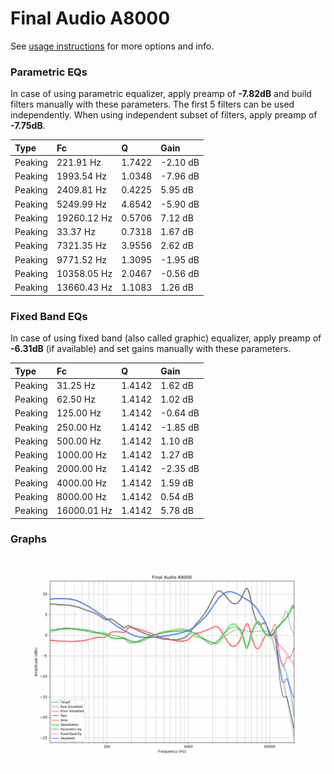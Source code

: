# Final Audio A8000
See [usage instructions](https://github.com/jaakkopasanen/AutoEq#usage) for more options and info.

### Parametric EQs
In case of using parametric equalizer, apply preamp of **-7.82dB** and build filters manually
with these parameters. The first 5 filters can be used independently.
When using independent subset of filters, apply preamp of **-7.75dB**.

| Type    | Fc          |      Q | Gain     |
|:--------|:------------|:-------|:---------|
| Peaking | 221.91 Hz   | 1.7422 | -2.10 dB |
| Peaking | 1993.54 Hz  | 1.0348 | -7.96 dB |
| Peaking | 2409.81 Hz  | 0.4225 | 5.95 dB  |
| Peaking | 5249.99 Hz  | 4.6542 | -5.90 dB |
| Peaking | 19260.12 Hz | 0.5706 | 7.12 dB  |
| Peaking | 33.37 Hz    | 0.7318 | 1.67 dB  |
| Peaking | 7321.35 Hz  | 3.9556 | 2.62 dB  |
| Peaking | 9771.52 Hz  | 1.3095 | -1.95 dB |
| Peaking | 10358.05 Hz | 2.0467 | -0.56 dB |
| Peaking | 13660.43 Hz | 1.1083 | 1.26 dB  |

### Fixed Band EQs
In case of using fixed band (also called graphic) equalizer, apply preamp of **-6.31dB**
(if available) and set gains manually with these parameters.

| Type    | Fc          |      Q | Gain     |
|:--------|:------------|:-------|:---------|
| Peaking | 31.25 Hz    | 1.4142 | 1.62 dB  |
| Peaking | 62.50 Hz    | 1.4142 | 1.02 dB  |
| Peaking | 125.00 Hz   | 1.4142 | -0.64 dB |
| Peaking | 250.00 Hz   | 1.4142 | -1.85 dB |
| Peaking | 500.00 Hz   | 1.4142 | 1.10 dB  |
| Peaking | 1000.00 Hz  | 1.4142 | 1.27 dB  |
| Peaking | 2000.00 Hz  | 1.4142 | -2.35 dB |
| Peaking | 4000.00 Hz  | 1.4142 | 1.59 dB  |
| Peaking | 8000.00 Hz  | 1.4142 | 0.54 dB  |
| Peaking | 16000.01 Hz | 1.4142 | 5.78 dB  |

### Graphs
![](./Final%20Audio%20A8000.png)